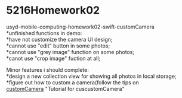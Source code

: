 # 5216Homework02
usyd-mobile-computing-homework02-swift-customCamera<br />
        *unfinished functions in demo:<br />
        *have not customize the camera UI design;<br />
        *cannot use "edit" button in some photos;<br />
        *cannot use "grey image" function on some photos;<br />
        *canot use "crop image" fuction at all;<br />

Minor features i should complete:<br />
*design a new collection view for showing all photos in local storage;<br />
*figure out how to custom a camera(follow the tips on <br /> [customCamera](https://www.youtube.com/watch?v=7TqXrMnfJy8) "Tutorial for cuscustomCamera"<br />
